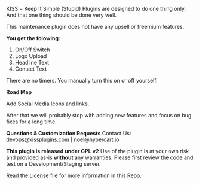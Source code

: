 KISS = Keep It Simple (Stupid) Plugins are designed to do one thing only. And that one thing should be done very well.

This maintenance plugin does not have any upsell or freemium features. 

**You get the folowing:**
1. On/Off Switch
2. Logo Upload
3. Headline Text
4. Contact Text

There are no timers. You manually turn this on or off yourself.

**Road Map**

Add Social Media Icons and links. 

After that we will probably stop with adding new features and focus on bug fixes for a long time.

**Questions & Customization Requests**
Contact Us: devops@kissplugins.com | noel@hypercart.io

**This plugin is released under GPL v2**
Use of the plugin is at your own risk and provided as-is **without** any warranties.
Please first review the code and test on a Development/Staging server.

Read the License file for more information in this Repo.




